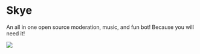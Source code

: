 # Skye
  An all in one open source moderation, music, and fun bot!
                  Because you will need it!
                  
                  
![](https://skyebot.dev/image.png)
